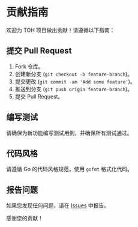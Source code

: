 # 贡献指南

欢迎为 TOH 项目做出贡献！请遵循以下指南：

## 提交 Pull Request

1. Fork 仓库。
2. 创建新分支 (`git checkout -b feature-branch`)。
3. 提交更改 (`git commit -am 'Add some feature'`)。
4. 推送到分支 (`git push origin feature-branch`)。
5. 提交 Pull Request。

## 编写测试

请确保为新功能编写测试用例，并确保所有测试通过。

## 代码风格

请遵循 Go 的代码风格规范，使用 `gofmt` 格式化代码。

## 报告问题

如果您发现任何问题，请在 [Issues](https://github.com/eleztian/toh/issues) 中报告。

感谢您的贡献！
